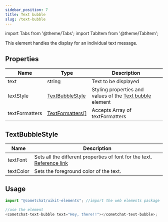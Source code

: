 ```yaml
---
sidebar_position: 7
title: Text bubble
slug: /text-bubble
---
```


import Tabs from '@theme/Tabs';
import TabItem from '@theme/TabItem';

This element handles the display for an individual text message.

## Properties

| Name           | Type                                             | Description                                                               |
| -------------- | ------------------------------------------------ | ------------------------------------------------------------------------- |
| text           | string                                           | Text to be displayed                                                      |
| textStyle      | [TextBubbleStyle](./text-bubble#textbubblestyle) | Styling properties and values of the [Text bubble](./text-bubble) element |
| textFormatters | [TextFormatters[]](/web-shared/text-formatters)  | Accepts Array of textFormatters                                           |

## TextBubbleStyle

| Name      | Description                                                                                                                     |
| --------- | ------------------------------------------------------------------------------------------------------------------------------- |
| textFont  | Sets all the different properties of font for the text. [Reference link](https://developer.mozilla.org/en-US/docs/Web/CSS/font) |
| textColor | Sets the foreground color of the text.                                                                                          |

## Usage

<Tabs>
<TabItem value="js" label="Javascript">

```javascript
import "@cometchat/uikit-elements"; //import the web elements package

//use the element
<cometchat-text-bubble text="Hey, there!!"></cometchat-text-bubble>;
```

</TabItem>
</Tabs>
